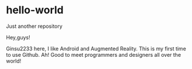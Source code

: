 # hello-world
Just another repository

Hey,guys!

Ginsu2233 here, I like Android and Augmented Reality. This is my first time to use Github. Ah! Good to meet programmers and designers all over the world!

